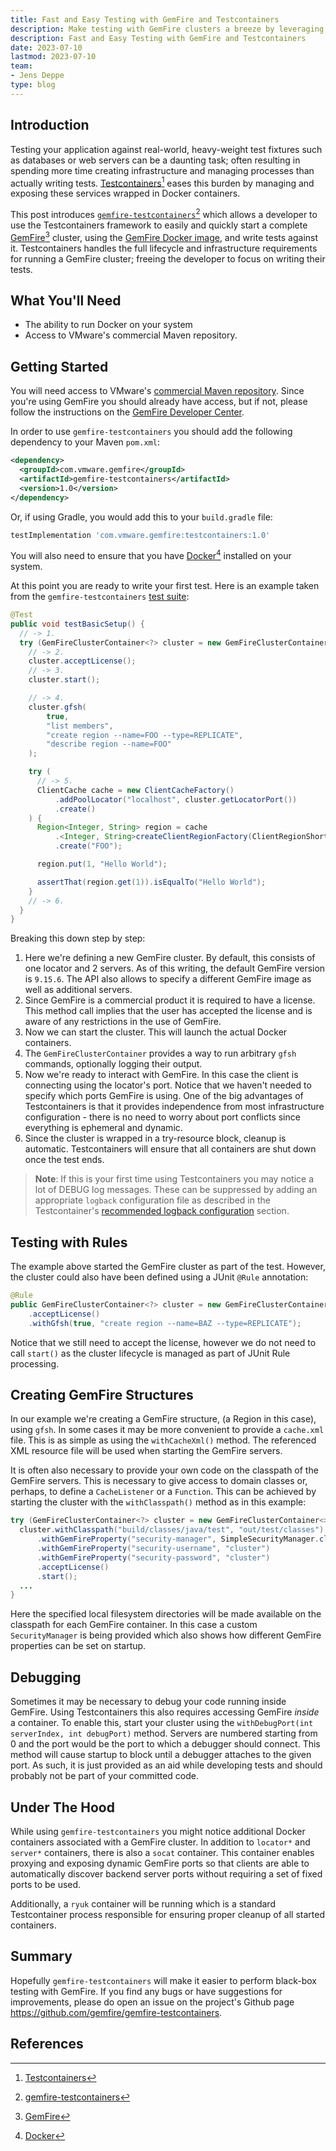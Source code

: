 ```yaml
---
title: Fast and Easy Testing with GemFire and Testcontainers
description: Make testing with GemFire clusters a breeze by leveraging the power of Testcontainers.
description: Fast and Easy Testing with GemFire and Testcontainers
date: 2023-07-10
lastmod: 2023-07-10
team: 
- Jens Deppe
type: blog
---
```


## Introduction

Testing your application against real-world, heavy-weight test fixtures such as databases or web
servers can be a daunting task; often resulting in spending more time creating infrastructure and
managing processes than actually writing tests. [Testcontainers](https://testcontainers.com/)[^1]
eases this burden by managing and exposing these services wrapped in Docker containers.

This post introduces
[`gemfire-testcontainers`](https://github.com/gemfire/gemfire-testcontainers)[^2] which allows a
developer to use the Testcontainers framework to easily and quickly start a complete
[GemFire](https://docs.vmware.com/en/VMware-GemFire/10.0/gf/about_gemfire.html)[^3] cluster, using
the [GemFire Docker image](https://hub.docker.com/r/gemfire/gemfire), and write tests against it.
Testcontainers handles the full lifecycle and infrastructure requirements for running a GemFire
cluster; freeing the developer to focus on writing their tests.

## What You'll Need

- The ability to run Docker on your system
- Access to VMware's commercial Maven repository.

## Getting Started

You will need access to VMware's [commercial Maven repository](https://commercial-repo.pivotal.io).
Since you're using GemFire you should already have access, but if not, please follow the
instructions on the [GemFire Developer Center](https://gemfire.dev/quickstart/java/).

In order to use `gemfire-testcontainers` you should add the following dependency to your Maven `pom.xml`:

```xml
<dependency>
  <groupId>com.vmware.gemfire</groupId>
  <artifactId>gemfire-testcontainers</artifactId>
  <version>1.0</version>
</dependency>
```

Or, if using Gradle, you would add this to your `build.gradle` file:

```groovy
testImplementation 'com.vmware.gemfire:testcontainers:1.0'
```

You will also need to ensure that you have [Docker](https://docs.docker.com/engine/install/)[^4]
installed on your system.

At this point you are ready to write your first test. Here is an example taken from the
`gemfire-testcontainers` [test
suite](https://github.com/gemfire/gemfire-testcontainers/blob/main/src/test/java/com/vmware/gemfire/testcontainers/GemFireTestcontainersTest.java):

```java
@Test
public void testBasicSetup() {
  // -> 1.
  try (GemFireClusterContainer<?> cluster = new GemFireClusterContainer<>()) {
    // -> 2.
    cluster.acceptLicense();
    // -> 3.
    cluster.start();

    // -> 4.
    cluster.gfsh(
        true,
        "list members",
        "create region --name=FOO --type=REPLICATE",
        "describe region --name=FOO"
    );

    try (
      // -> 5.
      ClientCache cache = new ClientCacheFactory()
          .addPoolLocator("localhost", cluster.getLocatorPort())
          .create()
    ) {
      Region<Integer, String> region = cache
          .<Integer, String>createClientRegionFactory(ClientRegionShortcut.PROXY)
          .create("FOO");

      region.put(1, "Hello World");

      assertThat(region.get(1)).isEqualTo("Hello World");
    }
    // -> 6.
  }
}
```

Breaking this down step by step:

1. Here we're defining a new GemFire cluster. By default, this consists of one locator and 2
   servers.  As of this writing, the default GemFire version is `9.15.6`. The API also allows to
   specify a different GemFire image as well as additional servers.
2. Since GemFire is a commercial product it is required to have a license. This method call implies
   that the user has accepted the license and is aware of any restrictions in the use of GemFire.
3. Now we can start the cluster. This will launch the actual Docker containers.
4. The `GemFireClusterContainer` provides a way to run arbitrary `gfsh` commands, optionally logging
   their output.
5. Now we're ready to interact with GemFire. In this case the client is connecting using the
   locator's port. Notice that we haven't needed to specify which ports GemFire is using. One of the
   big advantages of Testcontainers is that it provides independence from most infrastructure
   configuration - there is no need to worry about port conflicts since everything is ephemeral and
   dynamic.
6. Since the cluster is wrapped in a try-resource block, cleanup is automatic. Testcontainers will
   ensure that all containers are shut down once the test ends.

> __Note__: If this is your first time using Testcontainers you may notice a lot of DEBUG log
> messages. These can be suppressed by adding an appropriate `logback` configuration file as
> described in the Testcontainer's [recommended logback
> configuration](https://java.testcontainers.org/supported_docker_environment/logging_config/)
> section.


## Testing with Rules

The example above started the GemFire cluster as part of the test. However, the cluster could also
have been defined using a JUnit `@Rule` annotation:

```java
@Rule
public GemFireClusterContainer<?> cluster = new GemFireClusterContainer<>()
    .acceptLicense()
    .withGfsh(true, "create region --name=BAZ --type=REPLICATE");
```

Notice that we still need to accept the license, however we do not need to call `start()` as the
cluster lifecycle is managed as part of JUnit Rule processing. 

## Creating GemFire Structures

In our example we're creating a GemFire structure, (a Region in this case), using `gfsh`. In some
cases it may be more convenient to provide a `cache.xml` file. This is as simple as using the
`withCacheXml()` method. The referenced XML resource file will be used when starting the GemFire
servers.

It is often also necessary to provide your own code on the classpath of the GemFire servers. This
is necessary to give access to domain classes or, perhaps, to define a `CacheListener` or a
`Function`. This can be achieved by starting the cluster with the `withClasspath()` method as in
this example:

```java
try (GemFireClusterContainer<?> cluster = new GemFireClusterContainer<>()) {
  cluster.withClasspath("build/classes/java/test", "out/test/classes")
      .withGemFireProperty("security-manager", SimpleSecurityManager.class.getName())
      .withGemFireProperty("security-username", "cluster")
      .withGemFireProperty("security-password", "cluster")
      .acceptLicense()
      .start();
  ...
}
```

Here the specified local filesystem directories will be made available on the classpath for each
GemFire container. In this case a custom `SecurityManager` is being provided which also shows how
different GemFire properties can be set on startup.

## Debugging

Sometimes it may be necessary to debug your code running inside GemFire. Using Testcontainers this
also requires accessing GemFire _inside_ a container. To enable this, start your cluster using the
`withDebugPort(int serverIndex, int debugPort)` method. Servers are numbered starting from 0 and
the port would be the port to which a debugger should connect. This method will cause startup to
block until a debugger attaches to the given port. As such, it is just provided as an aid while
developing tests and should probably not be part of your committed code.

## Under The Hood

While using `gemfire-testcontainers` you might notice additional Docker containers associated with
a GemFire cluster. In addition to `locator*` and `server*` containers, there is also a `socat`
container. This container enables proxying and exposing dynamic GemFire ports so that clients are
able to automatically discover backend server ports without requiring a set of fixed ports to be
used.

Additionally, a `ryuk` container will be running which is a standard Testcontainer process
responsible for ensuring proper cleanup of all started containers.

## Summary

Hopefully `gemfire-testcontainers` will make it easier to perform black-box testing with GemFire.
If you find any bugs or have suggestions for improvements, please do open an issue on the
project's Github page https://github.com/gemfire/gemfire-testcontainers.

## References

[^1]:[Testcontainers](https://testcontainers.com/)
[^2]:[gemfire-testcontainers](https://github.com/gemfire/gemfire-testcontainers)
[^3]:[GemFire](https://docs.vmware.com/en/VMware-GemFire/10.0/gf/about_gemfire.html)
[^4]:[Docker](https://docs.docker.com)
[^5]:[gemfire-testcontainers tests](https://github.com/gemfire/gemfire-testcontainers/blob/main/src/test/java/com/vmware/gemfire/testcontainers/GemFireTestcontainersTest.java)
